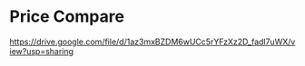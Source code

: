 # Price Compare

https://drive.google.com/file/d/1az3mxBZDM6wUCc5rYFzXz2D_fadl7uWX/view?usp=sharing
